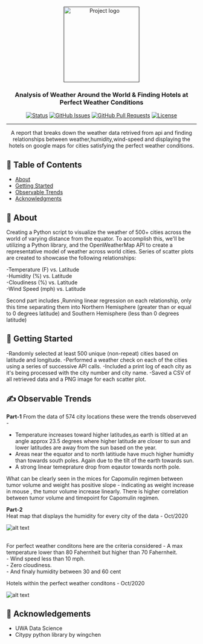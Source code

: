 <p align="center">
  <a href="" rel="noopener">
 <img width=200px height=200px src="https://i.imgur.com/6wj0hh6.jpg" alt="Project logo"></a>
</p>

<h3 align="center">Analysis of Weather Around the World & Finding Hotels at Perfect Weather Conditions</h3>

<div align="center">

[![Status](https://img.shields.io/badge/status-active-success.svg)]()
[![GitHub Issues](https://img.shields.io/github/issues/kylelobo/The-Documentation-Compendium.svg)](https://github.com/bimalkprabha/python-api-challenge//issues)
[![GitHub Pull Requests](https://img.shields.io/github/issues-pr/kylelobo/The-Documentation-Compendium.svg)](https://github.com/bimalkprabha/python-api-challenge//pulls)
[![License](https://img.shields.io/badge/license-MIT-blue.svg)](/LICENSE)

</div>

---

<p align="center">  A report that breaks down the weather data retrived from api and finding relationships between weather,humidity,wind-speed and displaying the hotels on google maps for cities satisfying the perfect weather conditions.
    <br> 
</p>

## 📝 Table of Contents

- [About](#about)
- [Getting Started](#getting_started)
- [Observable Trends](#trends)
- [Acknowledgments](#acknowledgement)

## 🧐 About <a name = "about"></a>
Creating a Python script to visualize the weather of 500+ cities across the world of varying distance from the equator. To accomplish this, we'll be utilizing a  Python library, and the OpenWeatherMap API to create a representative model of weather across world cities.
Series of scatter plots are created to showcase the following relationships:
</br>

-Temperature (F) vs. Latitude</br>
-Humidity (%) vs. Latitude</br>
-Cloudiness (%) vs. Latitude</br>
-Wind Speed (mph) vs. Latitude</br>


Second part includes ,Running linear regression on each relationship, only this time separating them into Northern Hemisphere (greater than or equal to 0 degrees latitude) and Southern Hemisphere (less than 0 degrees latitude)

## 🏁 Getting Started <a name = "getting_started"></a>

-Randomly selected at least 500 unique (non-repeat) cities based on latitude and longitude.
-Performed a weather check on each of the cities using a series of successive API calls.
-Included a print log of each city as it's being processed with the city number and city name.
-Saved a CSV of all retrieved data and a PNG image for each scatter plot.


## ✍️ Observable Trends <a name = "trends"></a></br>
<b>Part-1</b>
From the data of 574 city locations these were the trends observeved -
- Temperature increases toward higher latitudes,as earth is tiltled at an angle approx 23.5 degrees where higher latitude are closer to sun and lower latitudes are away from the   sun based on the year. 
- Areas near the equator and to north latitiude  have much higher humidty than towards south poles. Again due to the tilt of the earth towards sun. 
- A strong linear temeprature drop from eqautor towards north pole.

What can be clearly seen in the  mices for Capomulin regimen between tumor volume and weight has positive slope - indicating as weight increase in mouse , the tumor volume increase linearly. There is higher correlation between tumor volume and timepoint for Capomulin regimen.

<b>Part-2</b></br>
Heat map that displays the humidity for every city of the data - Oct/2020</br>

![alt text](https://github.com/bimalkprabha/python-api-challenge/blob/main/output_data/heatmap.png?raw=true)

</br>
 For perfect weather conditons here are the criteria considered
- A max temperature lower than 80 Fahernheit  but higher than 70 Fahernheit.</br>
- Wind speed less than 10 mph.</br>
- Zero cloudiness.</br>
- And finaly humidity between 30 and 60 cent</br>

Hotels within the perfect weather conditons - Oct/2020</br>

![alt text](https://github.com/bimalkprabha/python-api-challenge/blob/main/output_data/hotel_locations_at_perfect_weather.png?raw=true)</br>


## 🎉 Acknowledgements <a name = "acknowledgement"></a>
- UWA Data Science</br>
- Citypy python library by wingchen</br>
